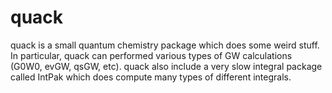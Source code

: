 # quack
quack is a small quantum chemistry package which does some weird stuff.
In particular, quack can performed various types of GW calculations (G0W0, evGW, qsGW, etc).
quack also include a very slow integral package called IntPak which does compute many types of different integrals.
